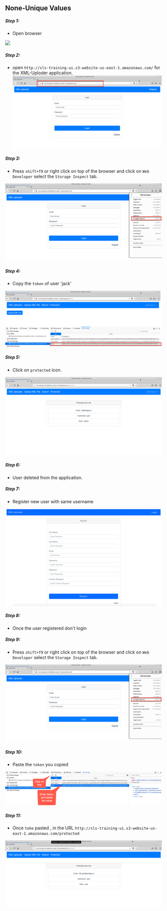 ## None-Unique Values

##### Step 1:
* Open browser

![](img/open-browser.png)


##### Step 2:
* open `http://sls-training-ui.s3-website-us-east-1.amazonaws.com/` for the XML-Uploder application.
![](img/login-page.png)

##### Step 3:
* Press `shift+f9` or right click on top of the browser and click on `Web Developer`  select the `Storage Inspect` tab.

![](img/local-storage.png)

##### Step 4:

* Copy the `token` of user 'jack'

![](img/copy-token.png)

##### Step 5:

* Click on `protected` icon.

![](img/click-protected.png)

##### Step 6:
* User deleted from the application.

##### Step 7:

* Register new user with same username

![](img/register-page.png)

##### Step 8:

* Once the user registered don't login

##### Step 9:

* Press `shift+f9` or right click on top of the browser and click on `Web Developer`  select the `Storage Inspect` tab.

![](img/local-storage.png)

##### Step 10:

* Paste the `token` you copied

![](img/paste-token.png)

##### Step 11:
 
* Once `toke` pasted , in the URL `http://sls-training-ui.s3-website-us-east-1.amazonaws.com/protected`

![](img/finalised.png)


